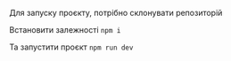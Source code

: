 Для запуску проєкту, потрібно склонувати репозиторій

Встановити залежності `npm i`


Та запустити проєкт `npm run dev`
